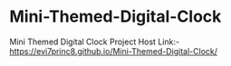 # Mini-Themed-Digital-Clock
Mini Themed Digital Clock Project
Host Link:- https://evi7princ8.github.io/Mini-Themed-Digital-Clock/
